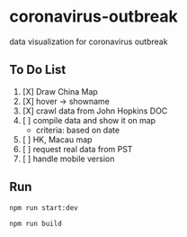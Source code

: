 # coronavirus-outbreak
data visualization for coronavirus outbreak


## To Do List
1. [X] Draw China Map
2. [X] hover -> showname
3. [X] crawl data from John Hopkins DOC
4. [ ] compile data and show it on map
    * criteria: based on date
5. [ ] HK, Macau map
6. [ ] request real data from PST
7. [ ] handle mobile version


## Run
`npm run start:dev`

`npm run build`
